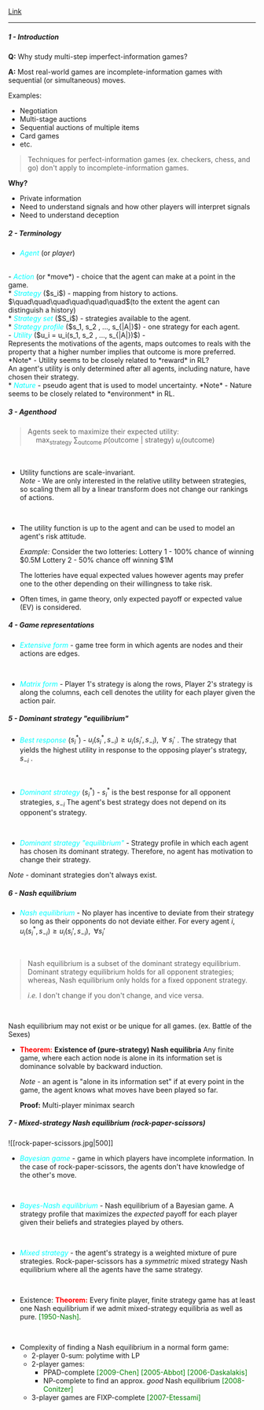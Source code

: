 [Link](https://www.cs.cmu.edu/~sandholm/cs15-888F21/lecture1.pdf)
***
##### 1 - Introduction

**Q:**  Why study multi-step imperfect-information games?

**A:** Most real-world games are incomplete-information games with sequential (or simultaneous) moves. 

Examples:
- Negotiation
- Multi-stage auctions
- Sequential auctions of multiple items
- Card games
- etc.

>Techniques for perfect-information games (ex. checkers, chess, and go) don't apply to incomplete-information games.

**Why?** 
 - Private information
 - Need to understand signals and how other players will interpret signals
 - Need to understand deception


##### 2 - Terminology 

- <span style="color:cyan"><i>Agent</i></span> (or *player*)
<br/>
- <span style="color:cyan"><i>Action</i></span> (or *move*) - choice that the agent can make at a point in the game.
<br/>
* <span style="color:cyan"><i>Strategy</i></span> ($s_i$) - mapping from history to actions.
$\quad\quad\quad\quad\quad\quad$(to the extent the agent can distinguish a history)
<br/>
* <span style="color:cyan"><i>Strategy set</i></span> ($S_i$) - strategies available to the agent.
<br/>
* <span style="color:cyan"><i>Strategy profile</i></span> ($s_1, s_2 , ..., s_{|A|}$) - one strategy for each agent.
<br/>
- <span style="color:cyan"><i>Utility</i></span> ($u_i = u_i(s_1, s_2 , ..., s_{|A|})$) - <br/>Represents the motivations of the agents, maps outcomes to reals with the property that a higher number implies that outcome is more preferred. <br/>
*Note* -  Utility seems to be closely related to *reward* in RL? <br/>
An agent's utility is only determined after all agents, including nature, have chosen their strategy.
<br/>
* <span style="color:cyan"><i>Nature</i></span> - pseudo agent that is used to model uncertainty.
*Note* - Nature seems to be closely related to *environment* in RL.


##### 3 - Agenthood

>Agents seek to maximize their expected utility: <br/>
$\quad\max_{\textrm{strategy}} \: \sum_{\textrm{outcome}} \: p(\textrm{outcome} \: |  \: \textrm{strategy}) \: u_i(\textrm{outcome})$
<br/>

- Utility functions are scale-invariant. <br/>
	*Note* - We are only interested in the relative utility between strategies, so scaling them all by a linear transform does not change our rankings of actions.
<br/>


- The utility function is up to the agent and can be used to model an agent's risk attitude.

	*Example:* 
	Consider the two lotteries:
	Lottery 1 - 100% chance of winning $0.5M
	Lottery 2 - 50% chance off winning $1M
	
	The lotteries have equal expected values however agents may prefer one to the other depending on their willingness to take risk.

* Often times, in game theory, only expected payoff or expected value (EV) is considered.



##### 4 - Game representations

- <span style="color:cyan"><i>Extensive form</i></span> - game tree form in which agents are nodes and their actions are edges.
<br/>

- <span style="color:cyan"><i>Matrix form</i></span> - Player 1's strategy is along the rows, Player 2's strategy is along the columns, each cell denotes the utility for each player given the action pair.



##### 5 - Dominant strategy "equilibrium"

* <span style="color:cyan"><i>Best response</i></span> ($s_i^*$) - $u_i(s_i^*, s_{-i}) \geq u_i(s_i', s_{-i}), \; \; \forall \: s_i'$ . 
	The strategy that yields the highest utility in response to the opposing player's strategy, $s_{-i}$ .
<br/>

* <span style="color:cyan"><i>Dominant strategy</i></span> ($s_i^*$) -  $s_i^*$ is the best response for all opponent strategies, $s_{-i}$
	The agent's best strategy does not depend on its opponent's strategy.
<br/>

* <span style="color:cyan"><i>Dominant strategy "equilibrium"</i></span> - 
	Strategy profile in which each agent has chosen its dominant strategy.
	Therefore, no agent has motivation to change their strategy.

*Note* - dominant strategies don't always exist.


##### 6 - Nash equilibrium

* <span style="color:cyan"><i>Nash equilibrium</i></span> - 
		No player has incentive to deviate from their strategy so long as their opponents do not deviate either. For every agent $i$,   $u_i(s_i^*, s_{-i}) \geq u_i(s_i',s_{-i}), \; \; \forall s_i'$
<br/>

>Nash equilibrium is a subset of the dominant strategy equilibrium. Dominant strategy equilibrium holds for all opponent strategies; whereas, Nash equilibrium only holds for a fixed opponent strategy. 
>
> _i.e._ I don't change if you don't change, and vice versa.

<br/>

Nash equilibrium may not exist or be unique for all games. (ex. Battle of the Sexes)

* <span style="color:red"><b>Theorem:</b></span> **Existence of (pure-strategy) Nash equilibria**
	Any finite game, where each action node is alone in its information set is dominance solvable by backward induction.
	
	*Note* - an agent is "alone in its information set" if at every point in the game, the agent knows what moves have been played so far.
	
	**Proof:** Multi-player minimax search


##### 7 - Mixed-strategy Nash equilibrium (rock-paper-scissors)

![[rock-paper-scissors.jpg|500]]

- <span style="color:cyan"><i>Bayesian game</i></span> - game in which players have incomplete information.
	In the case of rock-paper-scissors, the agents don't have knowledge of the other's move.
<br/>

- <span style="color:cyan"><i>Bayes-Nash equilibrium</i></span> - Nash equilibrium of a Bayesian game.
	A strategy profile that maximizes the _expected_ payoff for each player given their beliefs and strategies played by others.
<br/>

- <span style="color:cyan"><i>Mixed strategy</i></span> - the agent's strategy is a weighted mixture of pure strategies.
	Rock-paper-scissors has a _symmetric_ mixed strategy Nash equilibrium where all the agents have the same strategy.
<br/>

- Existence:
	<span style="color:red"><b>Theorem:</b></span> Every finite player, finite strategy game has at least one Nash equilibrium if we admit mixed-strategy equilibria as well as pure. <span style="color:green">[1950-Nash]</span>.
<br/>

- Complexity of finding a Nash equilibrium in a normal form game:
	- 2-player 0-sum: polytime with LP
	- 2-player games:
		- PPAD-complete <span style="color:green">[2009-Chen] [2005-Abbot] [2006-Daskalakis]</span>
		- NP-complete to find an approx. _good_ Nash equilibrium <span style="color:green">[2008-Conitzer]</span>
	- 3-player games are FIXP-complete <span style="color:green">[2007-Etessami]</span>
